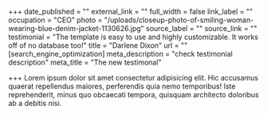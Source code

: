+++
date_published = ""
external_link = ""
full_width = false
link_label = ""
occupation = "CEO"
photo = "/uploads/closeup-photo-of-smiling-woman-wearing-blue-denim-jacket-1130626.jpg"
source_label = ""
source_link = ""
testimonial = "The template is easy to use and highly customizable. It works off of no database too!"
title = "Darlene Dixon"
url = ""
[search_engine_optimization]
meta_description = "check testimonial description"
meta_title = "The new testimonal"

+++
Lorem ipsum dolor sit amet consectetur adipisicing elit. Hic accusamus quaerat repellendus maiores, perferendis quia nemo temporibus! Iste reprehenderit, minus quo obcaecati tempora, quisquam architecto doloribus ab a debitis nisi.
